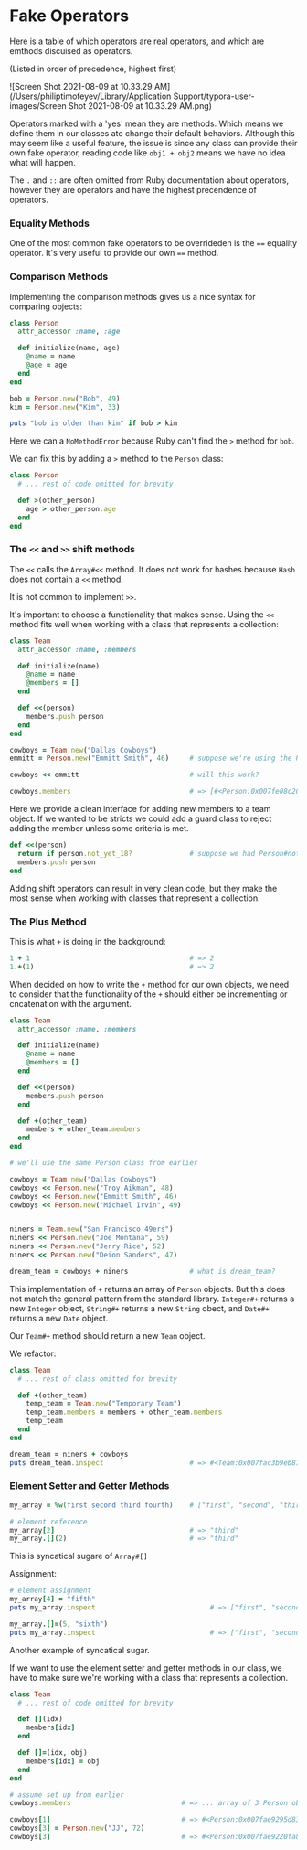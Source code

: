 # Fake Operators

Here is a table of which operators are real operators, and which are emthods discuised as operators. 

(Listed in order of precedence, highest first)

![Screen Shot 2021-08-09 at 10.33.29 AM](/Users/philiptimofeyev/Library/Application Support/typora-user-images/Screen Shot 2021-08-09 at 10.33.29 AM.png)

Operators marked with a 'yes' mean they are methods. Which means we define them in our classes ato change their default behaviors. Although this may seem like a useful feature, the issue is since any class can provide their own fake operator, reading code like `obj1 + obj2` means we have no idea what will happen. 

The `.` and `::` are often omitted from Ruby documentation about operators, however they are operators and have the highest precendence of operators.

### Equality Methods

One of the most common fake operators to be overrideden is the `==` equality operator. It's very useful to provide our own `==` method.

### Comparison Methods

Implementing the comparison methods gives us a nice syntax for comparing objects:

```ruby
class Person
  attr_accessor :name, :age

  def initialize(name, age)
    @name = name
    @age = age
  end
end

bob = Person.new("Bob", 49)
kim = Person.new("Kim", 33)

puts "bob is older than kim" if bob > kim
```

Here we can a `NoMethodError` because Ruby can't find the `>` method for `bob`. 

We can fix this by adding a `>` method to the `Person` class:

```ruby
class Person
  # ... rest of code omitted for brevity

  def >(other_person)
    age > other_person.age
  end
end
```

### The `<<` and `>>` shift methods

The `<<` calls the `Array#<<` method. It does not work for hashes because `Hash` does not contain a `<<` method.

It is not common to implement `>>`.

It's important to choose a functionality that makes sense. Using the `<<` method fits well when working with a class that represents a collection:

```ruby
class Team
  attr_accessor :name, :members

  def initialize(name)
    @name = name
    @members = []
  end

  def <<(person)
    members.push person
  end
end

cowboys = Team.new("Dallas Cowboys")
emmitt = Person.new("Emmitt Smith", 46)     # suppose we're using the Person class from earlier

cowboys << emmitt                           # will this work?

cowboys.members                             # => [#<Person:0x007fe08c209530>]
```

Here we provide a clean interface for adding new members to a team object. If we wanted to be stricts we could add a guard class to reject adding the member unless some criteria is met.

```ruby
def <<(person)
  return if person.not_yet_18?              # suppose we had Person#not_yet_18?
  members.push person
end
```

Adding shift operators can result in very clean code, but they make the most sense when working with classes that represent a collection.

### The Plus Method

This is what `+` is doing in the background:

```ruby
1 + 1                                       # => 2
1.+(1)                                      # => 2
```

When decided on how to write the `+` method for our own objects, we need to consider that the functionality of the `+` should either be incrementing or cncatenation with the argument. 

```ruby
class Team
  attr_accessor :name, :members

  def initialize(name)
    @name = name
    @members = []
  end

  def <<(person)
    members.push person
  end

  def +(other_team)
    members + other_team.members
  end
end

# we'll use the same Person class from earlier

cowboys = Team.new("Dallas Cowboys")
cowboys << Person.new("Troy Aikman", 48)
cowboys << Person.new("Emmitt Smith", 46)
cowboys << Person.new("Michael Irvin", 49)


niners = Team.new("San Francisco 49ers")
niners << Person.new("Joe Montana", 59)
niners << Person.new("Jerry Rice", 52)
niners << Person.new("Deion Sanders", 47)

dream_team = cowboys + niners               # what is dream_team?
```

This implementation of `+` returns an array of `Person` objects. But this does not match the general pattern from the standard library. `Integer#+` returns a new `Integer` object, `String#+` returns a new `String` obect, and `Date#+` returns a new `Date` object.

Our `Team#+` method should return a new `Team` object.

We refactor:

```ruby
class Team
  # ... rest of class omitted for brevity

  def +(other_team)
    temp_team = Team.new("Temporary Team")
    temp_team.members = members + other_team.members
    temp_team
  end
end

dream_team = niners + cowboys
puts dream_team.inspect                     # => #<Team:0x007fac3b9eb878 @name="Temporary Team" ...
```

### Element Setter and Getter Methods

```ruby
my_array = %w(first second third fourth)    # ["first", "second", "third", "fourth"]

# element reference
my_array[2]                                 # => "third"
my_array.[](2)                              # => "third"
```

This is syncatical sugare of `Array#[]`

Assignment:

```ruby
# element assignment
my_array[4] = "fifth"
puts my_array.inspect                            # => ["first", "second", "third", "fourth", "fifth"]

my_array.[]=(5, "sixth")
puts my_array.inspect                            # => ["first", "second", "third", "fourth", "fifth", "sixth"]
```

Another example of syncatical sugar.



If we want to use the element setter and getter methods in our class, we have to make sure we're working with a class that represents a collection.

```ruby
class Team
  # ... rest of code omitted for brevity

  def [](idx)
    members[idx]
  end

  def []=(idx, obj)
    members[idx] = obj
  end
end

# assume set up from earlier
cowboys.members                           # => ... array of 3 Person objects

cowboys[1]                                # => #<Person:0x007fae9295d830 @name="Emmitt Smith", @age=46>
cowboys[3] = Person.new("JJ", 72)
cowboys[3]                                # => #<Person:0x007fae9220fa88 @name="JJ", @age=72>
```

